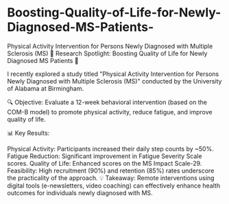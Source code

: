 # Boosting-Quality-of-Life-for-Newly-Diagnosed-MS-Patients-
Physical Activity Intervention for Persons Newly Diagnosed with Multiple Sclerosis (MS)
🚨 Research Spotlight: Boosting Quality of Life for Newly Diagnosed MS Patients 🚨

I recently explored a study titled "Physical Activity Intervention for Persons Newly Diagnosed with Multiple Sclerosis (MS)" conducted by the University of Alabama at Birmingham.

🔍 Objective: Evaluate a 12-week behavioral intervention (based on the COM-B model) to promote physical activity, reduce fatigue, and improve quality of life.

📊 Key Results:

Physical Activity: Participants increased their daily step counts by ~50%.
Fatigue Reduction: Significant improvement in Fatigue Severity Scale scores.
Quality of Life: Enhanced scores on the MS Impact Scale-29.
Feasibility: High recruitment (90%) and retention (85%) rates underscore the practicality of the approach.
💡 Takeaway: Remote interventions using digital tools (e-newsletters, video coaching) can effectively enhance health outcomes for individuals newly diagnosed with MS.
